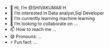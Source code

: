 - 👋 Hi, I’m @SHIVAKUMAR H
- 👀 I’m interested in Data analyst,Sql Developer
- 🌱 I’m currently learning machine learning
- 💞️ I’m looking to collaborate on ...
- 📫 How to reach me ...
- 😄 Pronouns: ...
- ⚡ Fun fact: ...

<!---
SHIVAKUMARH34/SHIVAKUMARH34 is a ✨ special ✨ repository because its `README.md` (this file) appears on your GitHub profile.
You can click the Preview link to take a look at your changes.
--->
